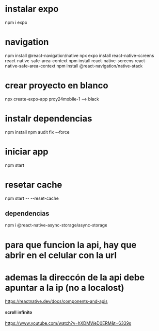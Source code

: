 # instalar expo
npm i expo

# navigation
npm install @react-navigation/native
npx expo install react-native-screens react-native-safe-area-context
npm install react-native-screens react-native-safe-area-context
npm install @react-navigation/native-stack

# crear proyecto en blanco
npx  create-expo-app proy24mobile-1
--> black


# instalr dependencias
npm install
npm audit fix --force

# iniciar app
npm start

# resetar cache
npm start -- --reset-cache

## dependencias
npm i @react-native-async-storage/async-storage


# para que funcion la api, hay que abrir en el celular con la url
# ademas la direccón de la api debe apuntar a la ip (no a localost)

https://reactnative.dev/docs/components-and-apis


#### scroll infinito
https://www.youtube.com/watch?v=hXDMWeD0ERM&t=6339s